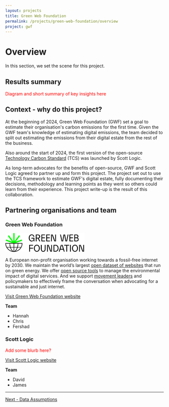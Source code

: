 ```yaml
---
layout: projects
title: Green Web Foundation
permalink: /projects/green-web-foundation/overview
project: gwf
---
```


# Overview


In this section, we set the scene for this project. 

## Results summary

<span style="color: red;">Diagram and short summary of key insights here<span>


## Context - why do this project?

At the beginning of 2024, Green Web Foundation (GWF) set a goal to estimate their organisation's carbon emissions for the first time. Given the GWF team's knowledge of estimating digital emissions, the team decided to split out estimating the emissions from their digital estate from the rest of the business.

Also around the start of 2024, the first version of the open-source [Technology Carbon Standard](https://www.techcarbonstandard.org/) (TCS) was launched by Scott Logic.

As long-term advocates for the benefits of open-source, GWF and Scott Logic agreed to partner up and form this project. The project set out to use the TCS framework to estimate GWF's digital estate, fully documenting their decisions, methodology and learning points as they went so others could learn from their experience. This project write-up is the result of this collaboration.

## Partnering organisations and team

### Green Web Foundation

<img style="height:60px" src="/assets/images/projects/GWF/GWF-logo.svg">

A European non-profit organisation working towards a fossil-free internet by 2030. We maintain the world’s largest [open dataset of websites](https://www.thegreenwebfoundation.org/green-web-datasets/) that run on green energy. We offer [open source tools](https://www.thegreenwebfoundation.org/tools/) to manage the environmental impact of digital services. And we support [movement leaders](https://www.thegreenwebfoundation.org/fellowships) and policymakers to effectively frame the conversation when advocating for a sustainable and just internet.

[Visit Green Web Foundation website](https://www.thegreenwebfoundation.org/)

**Team**

- Hannah
- Chris 
- Fershad

### Scott Logic

<span style="color: red;">Add some blurb here?<span>

[Visit Scott Logic website](https://www.scottlogic.com/)

**Team**

- David
- James

---
[Next - Data Assumptions](data-assumptions)

